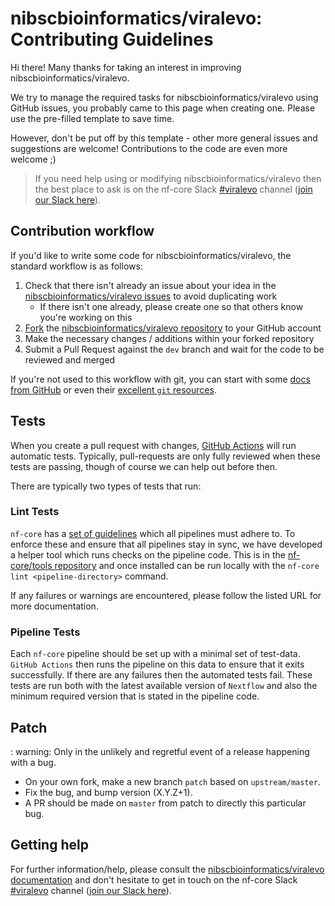 # nibscbioinformatics/viralevo: Contributing Guidelines

Hi there!
Many thanks for taking an interest in improving nibscbioinformatics/viralevo.

We try to manage the required tasks for nibscbioinformatics/viralevo using GitHub issues, you probably came to this page when creating one.
Please use the pre-filled template to save time.

However, don't be put off by this template - other more general issues and suggestions are welcome!
Contributions to the code are even more welcome ;)

> If you need help using or modifying nibscbioinformatics/viralevo then the best place to ask is on the nf-core Slack [#viralevo](https://nfcore.slack.com/channels/viralevo) channel ([join our Slack here](https://nf-co.re/join/slack)).

## Contribution workflow

If you'd like to write some code for nibscbioinformatics/viralevo, the standard workflow is as follows:

1. Check that there isn't already an issue about your idea in the [nibscbioinformatics/viralevo issues](https://github.com/nibscbioinformatics/viralevo/issues) to avoid duplicating work
    * If there isn't one already, please create one so that others know you're working on this
2. [Fork](https://help.github.com/en/github/getting-started-with-github/fork-a-repo) the [nibscbioinformatics/viralevo repository](https://github.com/nibscbioinformatics/viralevo) to your GitHub account
3. Make the necessary changes / additions within your forked repository
4. Submit a Pull Request against the `dev` branch and wait for the code to be reviewed and merged

If you're not used to this workflow with git, you can start with some [docs from GitHub](https://help.github.com/en/github/collaborating-with-issues-and-pull-requests) or even their [excellent `git` resources](https://try.github.io/).

## Tests

When you create a pull request with changes, [GitHub Actions](https://github.com/features/actions) will run automatic tests.
Typically, pull-requests are only fully reviewed when these tests are passing, though of course we can help out before then.

There are typically two types of tests that run:

### Lint Tests

`nf-core` has a [set of guidelines](https://nf-co.re/developers/guidelines) which all pipelines must adhere to.
To enforce these and ensure that all pipelines stay in sync, we have developed a helper tool which runs checks on the pipeline code. This is in the [nf-core/tools repository](https://github.com/nf-core/tools) and once installed can be run locally with the `nf-core lint <pipeline-directory>` command.

If any failures or warnings are encountered, please follow the listed URL for more documentation.

### Pipeline Tests

Each `nf-core` pipeline should be set up with a minimal set of test-data.
`GitHub Actions` then runs the pipeline on this data to ensure that it exits successfully.
If there are any failures then the automated tests fail.
These tests are run both with the latest available version of `Nextflow` and also the minimum required version that is stated in the pipeline code.

## Patch

: warning: Only in the unlikely and regretful event of a release happening with a bug.

* On your own fork, make a new branch `patch` based on `upstream/master`.
* Fix the bug, and bump version (X.Y.Z+1).
* A PR should be made on `master` from patch to directly this particular bug.

## Getting help

For further information/help, please consult the [nibscbioinformatics/viralevo documentation](https://nf-co.re/nibscbioinformatics/viralevo/docs) and don't hesitate to get in touch on the nf-core Slack [#viralevo](https://nfcore.slack.com/channels/viralevo) channel ([join our Slack here](https://nf-co.re/join/slack)).
